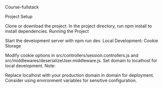 Course-fullstack

Project Setup

Clone or download the project.
In the project directory, run npm install to install dependencies.
Running the Project

Start the development server with npm run dev.
Local Development: Cookie Storage

Modify cookie options in src/controllers/session.controllers.js and src/middlewares/deserializeUser.middleware.js.
Set domain to localhost for local development.
Note:

Replace localhost with your production domain in domain for deployment.
Consider using environment variables for sensitive configuration.
